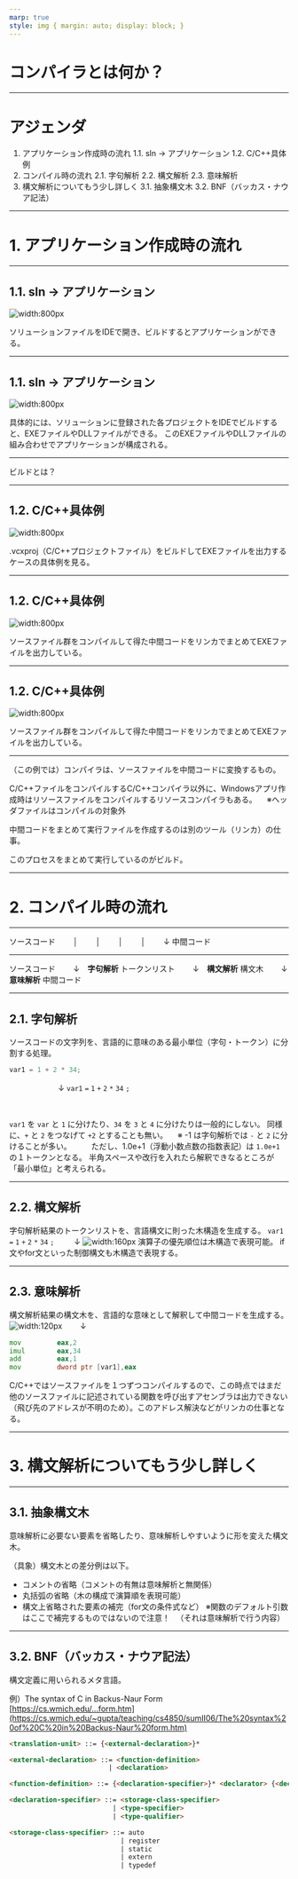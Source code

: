 ```yaml
---
marp: true
style: img { margin: auto; display: block; }
---
```


# コンパイラとは何か？

---

# アジェンダ

1. アプリケーション作成時の流れ
  1.1. sln → アプリケーション
  1.2. C/C++具体例
2. コンパイル時の流れ
  2.1. 字句解析
  2.2. 構文解析
  2.3. 意味解析
3. 構文解析についてもう少し詳しく
  3.1. 抽象構文木
  3.2. BNF（バッカス・ナウア記法）

---

# 1. アプリケーション作成時の流れ

---
<!--
header: "**1．アプリケーション作成時の流れ**"
-->

## 1.1.  sln → アプリケーション

![width:800px](./変換の流れ_1.svg)

ソリューションファイルをIDEで開き、ビルドするとアプリケーションができる。

---

## 1.1.  sln → アプリケーション
![width:800px](./変換の流れ_2.svg)

具体的には、ソリューションに登録された各プロジェクトをIDEでビルドすると、EXEファイルやDLLファイルができる。
このEXEファイルやDLLファイルの組み合わせでアプリケーションが構成される。

---

ビルドとは？

---

## 1.2. C/C++具体例
![width:800px](./変換の流れ_3.svg)

.vcxproj（C/C++プロジェクトファイル）をビルドしてEXEファイルを出力するケースの具体例を見る。

---

## 1.2. C/C++具体例
![width:800px](./変換の流れ_4.svg)

ソースファイル群をコンパイルして得た中間コードをリンカでまとめてEXEファイルを出力している。

---

## 1.2. C/C++具体例
![width:800px](./変換の流れ_5.svg)

ソースファイル群をコンパイルして得た中間コードをリンカでまとめてEXEファイルを出力している。

---

（この例では）コンパイラは、ソースファイルを中間コードに変換するもの。

C/C++ファイルをコンパイルするC/C++コンパイラ以外に、Windowsアプリ作成時はリソースファイルをコンパイルするリソースコンパイラもある。
　※ヘッダファイルはコンパイルの対象外

中間コードをまとめて実行ファイルを作成するのは別のツール（リンカ）の仕事。

このプロセスをまとめて実行しているのがビルド。

---
<!--
header: ""
-->

# 2. コンパイル時の流れ

---
<!--
header: "**2．コンパイル時の流れ**"
-->

ソースコード
　　│
　　│
　　│
　　│
　　↓
中間コード

---

ソースコード
　　↓　**字句解析**
トークンリスト
　　↓　**構文解析**
構文木
　　↓　**意味解析**
中間コード

---

## 2.1. 字句解析
ソースコードの文字列を、言語的に意味のある最小単位（字句・トークン）に分割する処理。

```c
var1 = 1 + 2 * 34;
```
&nbsp;　　　　　　↓
`var1` `=` `1` `+` `2` `*` `34` `;`

&nbsp;

`var1` を `var` と `1` に分けたり、`34` を `3` と `4` に分けたりは一般的にしない。
同様に、`+` と `2` をつなげて `+2` とすることも無い。
　※ -1 は字句解析では `-` と `2` に分けることが多い。
　　 ただし、1.0e+1（浮動小数点数の指数表記）は `1.0e+1` の１トークンとなる。
半角スペースや改行を入れたら解釈できなるところが「最小単位」と考えられる。

---
<!--
style: img { margin: auto; display: inline; }
-->

## 2.2. 構文解析
字句解析結果のトークンリストを、言語構文に則った木構造を生成する。
`var1` `=` `1` `+` `2` `*` `34` `;`
　 　↓
![width:160px](./構文木.svg)
演算子の優先順位は木構造で表現可能。
if文やfor文といった制御構文も木構造で表現する。

---

## 2.3. 意味解析
構文解析結果の構文木を、言語的な意味として解釈して中間コードを生成する。
![width:120px](./構文木.svg)
　　↓
```asm
mov         eax,2
imul        eax,34
add         eax,1
mov         dword ptr [var1],eax  
```

C/C++ではソースファイルを１つずつコンパイルするので、この時点ではまだ他のソースファイルに記述されている関数を呼び出すアセンブラは出力できない（飛び先のアドレスが不明のため）。このアドレス解決などがリンカの仕事となる。

---
<!--
header: ""
-->

# 3. 構文解析についてもう少し詳しく

---
<!--
header: "**3. 構文解析についてもう少し詳しく**"
-->

## 3.1. 抽象構文木

意味解析に必要ない要素を省略したり、意味解析しやすいように形を変えた構文木。

（具象）構文木との差分例は以下。
* コメントの省略（コメントの有無は意味解析と無関係）
* 丸括弧の省略（木の構成で演算順を表現可能）
* 構文上省略された要素の補完（for文の条件式など）
  ※関数のデフォルト引数はここで補完するものではないので注意！
  　（それは意味解析で行う内容）

---

## 3.2. BNF（バッカス・ナウア記法）

構文定義に用いられるメタ言語。

例）The syntax of C in Backus-Naur Form [https://cs.wmich.edu/...form.htm](https://cs.wmich.edu/~gupta/teaching/cs4850/sumII06/The%20syntax%20of%20C%20in%20Backus-Naur%20form.htm)
```html
<translation-unit> ::= {<external-declaration>}*

<external-declaration> ::= <function-definition>
                         | <declaration>

<function-definition> ::= {<declaration-specifier>}* <declarator> {<declaration>}* <compound-statement>

<declaration-specifier> ::= <storage-class-specifier>
                          | <type-specifier>
                          | <type-qualifier>

<storage-class-specifier> ::= auto
                            | register
                            | static
                            | extern
                            | typedef
```
